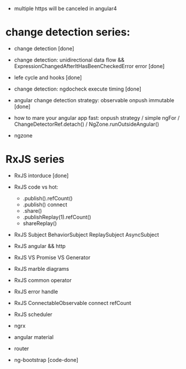 


- multiple https will be canceled in angular4

# change detection series:
- change detection [done]
- change detection: unidirectional data flow && ExpressionChangedAfterItHasBeenCheckedError error  [done]
- lefe cycle and hooks [done]
- change detection: ngdocheck execute timing [done]
- angular change detection strategy: observable onpush immutable [done]
- how to mare your angular app fast: onpush strategy / simple ngFor / ChangeDetectorRef.detach() / NgZone.runOutsideAngular()

- ngzone


# RxJS series
- RxJS intorduce [done]
- RxJS code vs hot: 
  - .publish().refCount() 
  - .publish() connect
  - .share()
  - .publishReplay(1).refCount()
  - shareReplay()
- RxJS Subject BehaviorSubject ReplaySubject AsyncSubject
- RxJS angular && http 
- RxJS VS Promise VS Generator
- RxJS marble diagrams
- RxJS common operator
- RxJS error handle
- RxJS ConnectableObservable connect refCount
- RxJS scheduler

- ngrx

- angular material

- router

- ng-bootstrap [code-done]